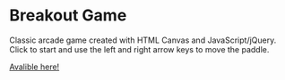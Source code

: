 # Breakout Game
Classic arcade game created with HTML Canvas and JavaScript/jQuery.
Click to start and use the left and right arrow keys to move the paddle.

[Avalible here!](https://liamarason.github.io/breakout_game/)


